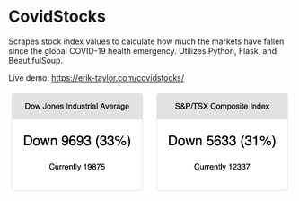 # CovidStocks
 
Scrapes stock index values to calculate how much the markets have fallen since the global COVID-19 health emergency. Utilizes Python, Flask, and BeautifulSoup.

Live demo: https://erik-taylor.com/covidstocks/

![Mar20](img/1.png)